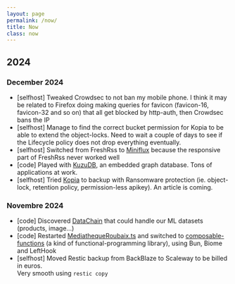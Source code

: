 ```yaml
---
layout: page
permalink: /now/
title: Now
class: now
---
```


## 2024

### December 2024

- <span class="tag">[selfhost]</span> Tweaked Crowdsec to not ban my mobile phone. I think it may be related to Firefox doing making queries for favicon (favicon-16, favicon-32 and so on) that all get blocked by http-auth, then Crowdsec bans the IP
- <span class="tag">[selfhost]</span> Manage to find the correct bucket permission for Kopia to be able to extend the object-locks. Need to wait a couple of days to see if the Lifecycle policy does not drop everything eventually.
- <span class="tag">[selfhost]</span> Switched from FreshRss to [Miniflux](https://miniflux.net/) because the responsive part of FreshRss never worked well
- <span class="tag">[code]</span> Played with [KuzuDB](https://kuzudb.com/), an embedded graph database. Tons of applications at work.
- <span class="tag">[selfhost]</span> Tried [Kopia](https://github.com/kopia/kopia/) to backup with Ransomware protection (ie. object-lock, retention policy, permission-less apikey). An article is coming.

### Novembre 2024

- <span class="tag">[code]</span> Discovered [DataChain](https://datachain.ai/) that could handle our ML datasets (products, image...)
- <span class="tag">[code]</span> Restarted [MediathequeRoubaix.ts](https://github.com/tomsquest/mediathequeroubaix.ts) and switched to [composable-functions](https://github.com/seasonedcc/composable-functions) (a kind of functional-programming library), using Bun, Biome and LeftHook
- <span class="tag">[selfhost]</span> Moved Restic backup from BackBlaze to Scaleway to be billed in euros.<br>Very smooth using `restic copy`
